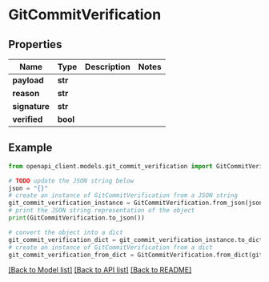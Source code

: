 # GitCommitVerification


## Properties

Name | Type | Description | Notes
------------ | ------------- | ------------- | -------------
**payload** | **str** |  | 
**reason** | **str** |  | 
**signature** | **str** |  | 
**verified** | **bool** |  | 

## Example

```python
from openapi_client.models.git_commit_verification import GitCommitVerification

# TODO update the JSON string below
json = "{}"
# create an instance of GitCommitVerification from a JSON string
git_commit_verification_instance = GitCommitVerification.from_json(json)
# print the JSON string representation of the object
print(GitCommitVerification.to_json())

# convert the object into a dict
git_commit_verification_dict = git_commit_verification_instance.to_dict()
# create an instance of GitCommitVerification from a dict
git_commit_verification_from_dict = GitCommitVerification.from_dict(git_commit_verification_dict)
```
[[Back to Model list]](../README.md#documentation-for-models) [[Back to API list]](../README.md#documentation-for-api-endpoints) [[Back to README]](../README.md)


